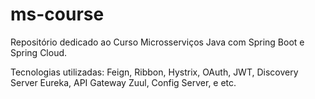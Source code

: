 # ms-course

Repositório dedicado ao Curso Microsserviços Java com Spring Boot e Spring Cloud.

Tecnologias utilizadas: Feign, Ribbon, Hystrix, OAuth, JWT, Discovery Server Eureka, API Gateway Zuul, Config Server, e etc.
